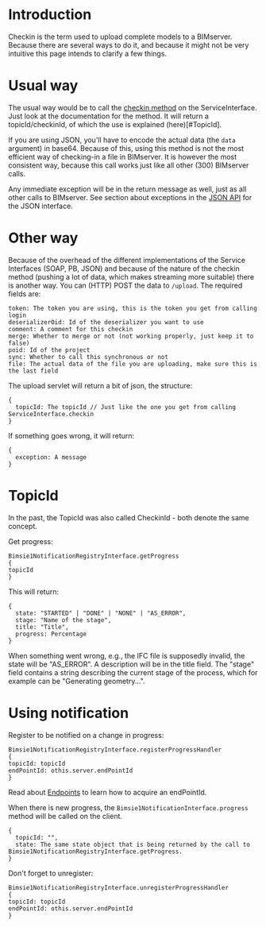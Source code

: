 # Introduction

Checkin is the term used to upload complete models to a BIMserver. Because there are several ways to do it, and because it might not be very intuitive this page intends to clarify a few things.

# Usual way

The usual way would be to call the [checkin method](https://github.com/opensourceBIM/BIMserver/blob/master/PluginBase/src/org/bimserver/shared/interfaces/ServiceInterface.java#L534-L553) on the ServiceInterface. Just look at the documentation for the method. It will return a topicId/checkinId, of which the use is explained (here)[#TopicId].

If you are using JSON, you'll have to encode the actual data (the ``data`` argument) in base64. Because of this, using this method is not the most efficient way of checking-in a file in BIMserver. It is however the most consistent way, because this call works just like all other (300) BIMserver calls.

Any immediate exception will be in the return message as well, just as all other calls to BIMserver. See section about exceptions in the [JSON API](https://github.com/opensourceBIM/BIMserver/wiki/JSON-API#exception) for the JSON interface.

# Other way

Because of the overhead of the different implementations of the Service Interfaces (SOAP, PB, JSON) and because of the nature of the checkin method (pushing a lot of data, which makes streaming more suitable) there is another way. You can (HTTP) POST the data to ```/upload```. The required fields are:
```
token: The token you are using, this is the token you get from calling login
deserializerOid: Id of the deserializer you want to use
comment: A comment for this checkin
merge: Whether to merge or not (not working properly, just keep it to false)
poid: Id of the project
sync: Whether to call this synchronous or not
file: The actual data of the file you are uploading, make sure this is the last field
```

The upload servlet will return a bit of json, the structure:
```
{
  topicId: The topicId // Just like the one you get from calling ServiceInterface.checkin
}
```

If something goes wrong, it will return:
```
{
  exception: A message
}
```

# TopicId

In the past, the TopicId was also called CheckinId - both denote the same concept.

Get progress:
```
Bimsie1NotificationRegistryInterface.getProgress
{
topicId
}
```

This will return:
```
{
  state: "STARTED" | "DONE" | "NONE" | "AS_ERROR",
  stage: "Name of the stage",
  title: "Title",
  progress: Percentage
}
```

When something went wrong, e.g., the IFC file is supposedly invalid, the state will be "AS_ERROR". A description will be in the title field. The "stage" field contains a string describing the current stage of the process, which for example can be "Generating geometry...".

# Using notification
Register to be notified on a change in progress:
```
Bimsie1NotificationRegistryInterface.registerProgressHandler
{
topicId: topicId
endPointId: othis.server.endPointId
}
```

Read about [Endpoints](https://github.com/opensourceBIM/BIMserver/wiki/Endpoints) to learn how to acquire an endPointId.

When there is new progress, the ``Bimsie1NotificationInterface.progress`` method will be called on the client.
```
{
  topicId: "",
  state: The same state object that is being returned by the call to Bimsie1NotificationRegistryInterface.getProgress.
}
```

Don't forget to unregister:
```
Bimsie1NotificationRegistryInterface.unregisterProgressHandler
{
topicId: topicId
endPointId: othis.server.endPointId
}
```
